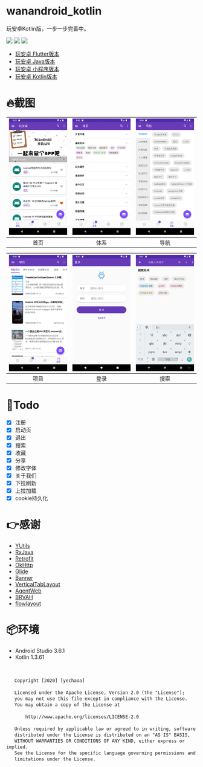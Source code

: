 # wanandroid_kotlin
玩安卓Kotlin版，一步一步完善中。

![](https://img.shields.io/badge/language-kotlin-orange.svg)
![](https://img.shields.io/hexpm/l/plug.svg)
![](https://img.shields.io/badge/CSDN-yechaoa-green.svg)

* [玩安卓 Flutter版本](https://github.com/yechaoa/wanandroid_flutter)
* [玩安卓 Java版本](https://github.com/yechaoa/wanandroid_java)
* [玩安卓 小程序版本](https://github.com/yechaoa/wanandroid_mini)
* [玩安卓 Kotlin版本](https://github.com/yechaoa/wanandroid_kotlin)


# :fire:截图
| <img src="/screenshot/1.png" width="285"/> | <img src="/screenshot/2.png" width="285"/> | <img src="/screenshot/3.png" width="285"/> | 
| :--: | :--: | :--: |
| 首页 | 体系 | 导航 | 

| <img src="/screenshot/4.png" width="285"/> | <img src="/screenshot/5.png" width="285"/> | <img src="/screenshot/6.png" width="285"/> | 
| :--: | :--: | :--: | 
| 项目 | 登录 | 搜索 | 

# :pencil:Todo

- [x] 注册
- [x] 启动页
- [x] 退出
- [x] 搜索
- [x] 收藏
- [x] 分享
- [x] 修改字体
- [x] 关于我们
- [x] 下拉刷新
- [x] 上拉加载
- [x] cookie持久化

# :point_right:感谢

* [YUtils](https://github.com/yechaoa/YUtils)
* [RxJava](https://github.com/ReactiveX/RxJava)
* [Retrofit](https://github.com/square/retrofit)
* [OkHttp](https://github.com/square/okhttp)
* [Glide](https://github.com/bumptech/glide)
* [Banner](https://github.com/youth5201314/banner)
* [VerticalTabLayout](https://github.com/qstumn/VerticalTabLayout)
* [AgentWeb](https://github.com/Justson/AgentWeb)
* [BRVAH](https://github.com/CymChad/BaseRecyclerViewAdapterHelper)
* [flowlayout](https://github.com/hongyangAndroid/FlowLayout)

# :package:环境

* Android Studio 3.6.1
* Kotlin 1.3.61



<br>

```
   Copyright [2020] [yechaoa]

   Licensed under the Apache License, Version 2.0 (the "License");
   you may not use this file except in compliance with the License.
   You may obtain a copy of the License at

       http://www.apache.org/licenses/LICENSE-2.0

   Unless required by applicable law or agreed to in writing, software
   distributed under the License is distributed on an "AS IS" BASIS,
   WITHOUT WARRANTIES OR CONDITIONS OF ANY KIND, either express or implied.
   See the License for the specific language governing permissions and
   limitations under the License.
```
